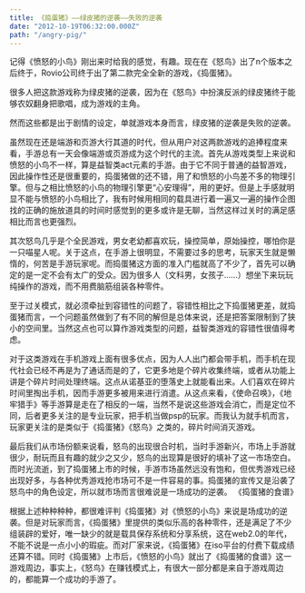 ```yaml
---
title: 《捣蛋猪》——绿皮猪的逆袭——失败的逆袭
date: "2012-10-19T06:32:00.000Z"
path: "/angry-pig/"
---
```

记得《愤怒的小鸟》刚出来时给我的感觉，有趣。现在在《怒鸟》出了n个版本之后终于，Rovio公司终于出了第二款完全全新的游戏，《捣蛋猪》。

很多人把这款游戏称为绿皮猪的逆袭，因为在《怒鸟》中扮演反派的绿皮猪终于能够农奴翻身把歌唱，成为游戏的主角。

然而这些都是出于剧情的设定，单就游戏本身而言，绿皮猪的逆袭是失败的逆袭。

虽然现在还是端游和页游大行其道的时代，但从用户对这两款游戏的追捧程度来看，手游总有一天会像端游或页游成为这个时代的主流。首先从游戏类型上来说和愤怒的小鸟不一样，算是益智类act元素的手游。由于它不同于普通的益智游戏，因此操作性还是很重要的，捣蛋猪做的还不错，用了和愤怒的小鸟差不多的物理引擎。但与之相比愤怒的小鸟的物理引擎更“心安理得”，用的更好。但是上手感就明显不能与愤怒的小鸟相比了，我有时候用相同的载具进行着一遍又一遍的操作企图找的正确的施放道具的时间时感觉到的更多或许是无聊，当然这样过关时的满足感相比而言也更强烈。

其次怒鸟几乎是个全民游戏，男女老幼都喜欢玩，操控简单，原始操控，哪怕你是一只喵星人呢。关于这点，在手游上很明显，不需要过多的思考，玩家天生就是懒惰的，何苦是手游玩家呢。而捣蛋猪这方面的准入门槛就高了不少了，首先可以确定的是一定不会有太广的受众。因为很多人（文科男，女孩子……）想坐下来玩玩纯操作的游戏，而不用费脑筋组装各种零件。

至于过关模式，就必须牵扯到容错性的问题了，容错性相比之下捣蛋猪更差，就捣蛋猪而言，一个问题虽然做到了有不同的解但是总体来说，还是把答案限制到了狭小的空间里。当然这点也可以算作游戏类型的问题，益智类游戏的容错性很值得考虑。

对于这类游戏在手机游戏上面有很多优点，因为人人出门都会带手机，而手机在现代社会已经不再是为了通话而是的了，它更多地是个碎片收集终端，或者从功能上讲是个碎片时间处理终端。这点从诺基亚的堕落史上就能看出来。人们喜欢在碎片时间里掏出手机，因而手游更多被用来进行消遣。从这点来看，《使命召唤》，《地牢猎手》等手游算是走在了相反的一端，当然不是说这些游戏会消亡，而是定位不同，后者更多关注的是专业玩家，把手机当做psp的玩家。而我认为就手机而言，玩家更关注的是类似于《捣蛋猪》《怒鸟》之类的，碎片时间消灭游戏。

最后我们从市场份额来说看，怒鸟的出现很合时机，当时手游新兴，市场上手游就很少，耐玩而且有趣的就少之又少，怒鸟的出现算是很好的填补了这一市场空白。而时光流逝，到了捣蛋猪上市的时候，手游市场虽然远没有饱和，但优秀游戏已经出现好多，与各种优秀游戏抢市场可不是一件容易的事。捣蛋猪的宣传又是沿袭了怒鸟中的角色设定，所以就市场而言很难说是一场成功的逆袭。 《捣蛋猪的食谱》

根据上述种种种种，都很难评判《捣蛋猪》对《愤怒的小鸟》来说是场成功的逆袭。但是对玩家而言，《捣蛋猪》里提供的类似乐高的各种零件，还是满足了不少组装辟的爱好，唯一缺少的就是载具保存系统和分享系统，这在web2.0的年代，不能不说是一点小小的瑕疵。而对厂家来说，《捣蛋猪》在iso平台的付费下载成绩还算不错。同时《捣蛋猪》上市后，《愤怒的小鸟》就出了《捣蛋猪的食谱》这一游戏周边，事实上，《怒鸟》在赚钱模式上，有很大一部分都是来自于游戏周边的，都能算一个成功的手游了。